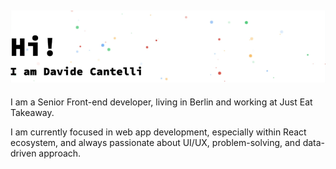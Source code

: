## ![about](https://github.com/cant89/cant89/raw/master/ciao.gif)

I am a Senior Front-end developer, living in Berlin and working at Just Eat Takeaway.

I am currently focused in web app development, especially within React ecosystem, and always passionate about UI/UX, problem-solving, and data-driven approach.
